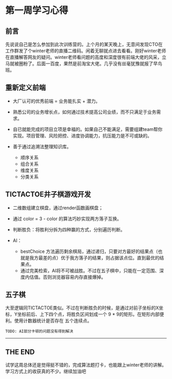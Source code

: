 # 第一周学习心得

## 前言

   先说说自己是怎么参加到此次训练营的。上个月的某天晚上，无意间发现CTO在工作群发了个winter老师的直播二维码。闲着无聊就点进去看看。刚好winter老师在直播解答网友的疑问。winter老师看问题的高度和深度很有前端大佬的风采，立马就被圈粉了。后面一百度，果然是前淘宝大佬。几乎没有丝毫犹豫就报了早鸟班。

## 重新定义前端
   
   - 大厂认可的优秀前端 = 业务能扎实 + 潜力。
   - 熟悉公司的业务增长点，如何通过技术提高公司业绩，而不只满足于业务需求。
   - 自已就能完成的项目立项是幸福的。如果自己不能满足，需要组建team帮你实现。项目管理、风险把控、进度协调能力，抗压能力是不可或缺的。
   - 善于通过追溯法整理知识库。

     - 顺序关系
     - 组合关系
     - 维度关系
     -  分类关系
## TICTACTOE井子棋游戏开发

   - 二维数组建立棋盘，通过render函数画棋盘；
   - 通过 color = 3 - color 的算法巧妙实现两方落子互换。
   - 判断胜负：将胜利分拆为四种赢的方式，分别遍历判断。
   - AI：
     
      - bestChoice 方法遍历剩余棋局，通过递归，只要对方最好的结果点（也就是我方最差的点）优于我方落子的结果，则占据该点位。直到最优的结果点。
      - 通过完美检索，AI将不可被战胜。不过在五子棋中，只能在一定范围、深度内估值。否则浏览器容易内存直接爆掉。

## 五子棋

大至逻辑同TICTACTOE类似。不过在判断胜负的时候，是通过对前子坐标的X坐标，Y坐标前后、上下四个点，将胜负区间划成一个 9 * 9的矩形。在矩形内部便利。使用计数器统计是否存在 五个连续点。

    TODO: AI部分卡顿的问题没有得到解决


---

## THE END

  试学这周总体还是觉得挺不错的，完成算法题打卡，也能跟上winter老师的讲解。学习方式上的收获真的不少。继续加油吧



    



